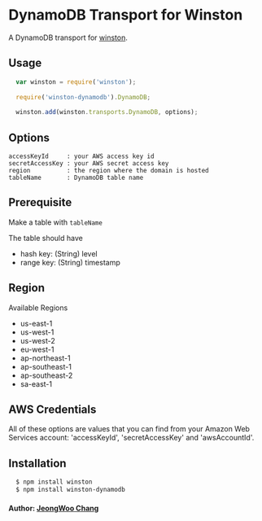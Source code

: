 # DynamoDB Transport for Winston

A DynamoDB transport for [winston][0].

## Usage
```javascript
  var winston = require('winston');
  
  require('winston-dynamodb').DynamoDB;
  
  winston.add(winston.transports.DynamoDB, options);
```

## Options

```
accessKeyId     : your AWS access key id
secretAccessKey : your AWS secret access key
region          : the region where the domain is hosted
tableName       : DynamoDB table name
```

## Prerequisite

Make a table with `tableName`

The table should have

- hash key: (String) level
- range key: (String) timestamp

## Region

Available Regions

- us-east-1
- us-west-1
- us-west-2
- eu-west-1
- ap-northeast-1
- ap-southeast-1
- ap-southeast-2
- sa-east-1

## AWS Credentials

All of these options are values that you can find from your Amazon Web Services account: 'accessKeyId', 'secretAccessKey' and 'awsAccountId'.

## Installation

``` bash
  $ npm install winston
  $ npm install winston-dynamodb
```

#### Author: [JeongWoo Chang](http://twitter.com/inspiredjw)

[0]: https://github.com/flatiron/winston